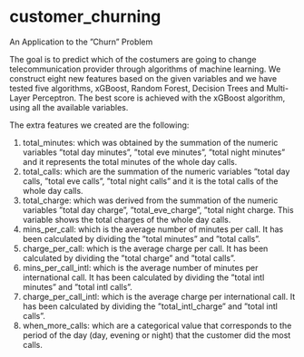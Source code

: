 # customer_churning
An Application to the ”Churn” Problem

The goal is to predict which of the costumers are going to change telecommunication provider through algorithms of machine learning. We construct eight new features based on the given variables and we have tested five algorithms, xGBoost, Random Forest, Decision Trees and Multi-Layer Perceptron. The best score is achieved with the xGBoost algorithm, using all the available variables.

The extra features we created are the
following:
1) total_minutes: which was obtained by the summation
of the numeric variables ”total day minutes”, ”total
eve minutes”, ”total night minutes” and it represents
the total minutes of the whole day calls.
2) total_calls: which are the summation of the numeric
variables ”total day calls, ”total eve calls”, ”total
night calls” and it is the total calls of the whole day
calls.
3) total_charge: which was derived from the summation
of the numeric variables ”total day charge”,
”total_eve_charge”, ”total night charge. This variable
shows the total charges of the whole day calls.
4) mins_per_call: which is the average number of minutes
per call. It has been calculated by dividing the ”total
minutes” and ”total calls”.
5) charge_per_call: which is the average charge per call. It
has been calculated by dividing the ”total charge” and
”total calls”.
6) mins_per_call_intl: which is the average number of
minutes per international call. It has been calculated by
dividing the ”total intl minutes” and ”total intl calls”.
7) charge_per_call_intl: which is the average charge per
international call. It has been calculated by dividing the
”total_intl_charge” and ”total intl calls”.
8) when_more_calls: which are a categorical value that
corresponds to the period of the day (day, evening or
night) that the customer did the most calls.
